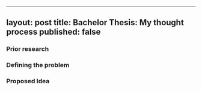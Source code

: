 
---
layout: post
title: Bachelor Thesis: My thought process
published: false
---

### Prior research

### Defining the problem

### Proposed Idea
